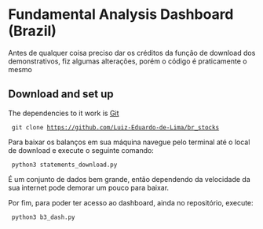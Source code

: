 # Fundamental Analysis Dashboard (Brazil)
Antes de qualquer coisa preciso dar os créditos da função de download dos demonstrativos, fiz algumas alterações, porém o código é praticamente o mesmo <a href=''> </a>


## Download and set up

The dependencies to it work is <a href = "https://git-scm.com/"> Git </a>

<code> git clone https://github.com/Luiz-Eduardo-de-Lima/br_stocks </code>

Para baixar os balanços em sua máquina navegue pelo terminal até o local de download e execute o seguinte comando:

<code> python3 statements_download.py </code>

É um conjunto de dados bem grande, então dependendo da velocidade da sua internet pode demorar um pouco para baixar.

Por fim, para poder ter acesso ao dashboard, ainda no repositório, execute:

<code> python3 b3_dash.py </code>

